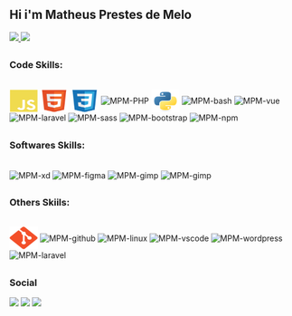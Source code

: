 ## Hi i'm Matheus Prestes de Melo
 <div>
  <a href="https://github.com/MatheusPMelo">
  <img height="180em" src="https://github-readme-stats.vercel.app/api?username=MatheusPMelo&show_icons=true&theme=dark&include_all_commits=true&count_private=true"/>
  <img height="180em" src="https://github-readme-stats.vercel.app/api/top-langs/?username=MatheusPMelo&layout=compact&langs_count=15&theme=dark"/>
 </a>
</div>
 
 ##
 
 ### Code Skills:
 <div style="display: inline_block"><br>
  <img align="center" alt="MPM-Js" height="40" width="50" src="https://raw.githubusercontent.com/devicons/devicon/master/icons/javascript/javascript-plain.svg">
  <img align="center" alt="MPM-HTML" height="40" width="50" src="https://raw.githubusercontent.com/devicons/devicon/master/icons/html5/html5-original.svg">
  <img align="center" alt="Rafa-CSS" height="40" width="50" src="https://raw.githubusercontent.com/devicons/devicon/master/icons/css3/css3-original.svg">
  <img align="center" alt="MPM-PHP" height="40" width="50" src="https://www.php.net/images/logos/new-php-logo.svg">
  <img align="center" alt="MPM-Python" height="40" width="50" src="https://raw.githubusercontent.com/devicons/devicon/master/icons/python/python-original.svg">
  <img align="center" alt="MPM-bash" height="40" width="50" src="https://cdn.jsdelivr.net/gh/devicons/devicon/icons/bash/bash-plain.svg" />
  <img align="center" alt="MPM-vue" height="40" width="50" src="https://cdn.jsdelivr.net/gh/devicons/devicon/icons/vuejs/vuejs-original-wordmark.svg" />
  <img align="center" alt="MPM-laravel" height="40" width="50" src="https://cdn.jsdelivr.net/gh/devicons/devicon/icons/laravel/laravel-plain.svg" />
  <img align="center" alt="MPM-sass" height="40" width="50" src="https://cdn.jsdelivr.net/gh/devicons/devicon/icons/sass/sass-original.svg" />
  <img align="center" alt="MPM-bootstrap" height="40" width="50" src="https://cdn.jsdelivr.net/gh/devicons/devicon/icons/bootstrap/bootstrap-plain-wordmark.svg" />
 <img align="center" alt="MPM-npm" height="40" width="50" src="https://cdn.jsdelivr.net/gh/devicons/devicon/icons/npm/npm-original-wordmark.svg" />

 </div>
 
 ##
 
 ### Softwares Skills:
 <div style="display: inline_block"><br>
  <img align="center" alt="MPM-xd" height="40" whidth="50" src="https://cdn.jsdelivr.net/gh/devicons/devicon/icons/xd/xd-plain.svg">
  <img align="center" alt="MPM-figma" height="40" whidth="50" src="https://cdn.jsdelivr.net/gh/devicons/devicon/icons/figma/figma-original.svg" />
  <img align="center" alt="MPM-gimp" height="40" whidth="50" src="https://cdn.jsdelivr.net/gh/devicons/devicon/icons/gimp/gimp-original.svg" />
  <img align="center" alt="MPM-gimp" height="40" whidth="50" src="https://img.icons8.com/fluency/48/000000/console.png"/>
 </div>
 
 ##
 
 ### Others Skiils:
 <div style="display: inline_block"><br>
  <img align="center" alt="MPM-Git" height="40" width="50" src="https://raw.githubusercontent.com/devicons/devicon/master/icons/git/git-original.svg">
  <img align="center" alt="MPM-github" height="40" width="50" src="https://cdn.jsdelivr.net/gh/devicons/devicon/icons/github/github-original.svg" />
  <img align="center" alt="MPM-linux" height="40" width="50" src="https://cdn.jsdelivr.net/gh/devicons/devicon/icons/linux/linux-original.svg" />
  <img align="center" alt="MPM-vscode" height="40" width="50" src="https://cdn.jsdelivr.net/gh/devicons/devicon/icons/vscode/vscode-original.svg" />
  <img align="center" alt="MPM-wordpress" height="40" width="50" src="https://cdn.jsdelivr.net/gh/devicons/devicon/icons/wordpress/wordpress-plain.svg" />
 <img align="center" alt="MPM-laravel" height="40" width="50" src="https://cdn.jsdelivr.net/gh/devicons/devicon/icons/docker/docker-original-wordmark.svg" />
</div>
  
  ##
  
  ### Social
 <div>
   <a href="https://www.instagram.com/mpm_744/" target="_blank"><img src="https://img.icons8.com/fluency/48/000000/instagram-new.png"/></a>
  <a href = "mailto:matheusprestesdmelo744@gmail.com"><img src="https://img.icons8.com/fluency/48/000000/gmail.png"/></a>
  <a href="https://www.linkedin.com/in/matheus-melo-059647157/" target="_blank"><img src="https://img.icons8.com/fluency/48/000000/linkedin.png"/></a> 
 </div>
